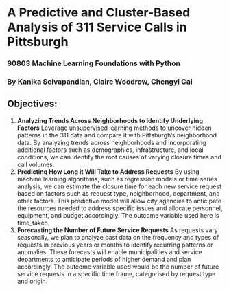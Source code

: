 # A Predictive and Cluster-Based Analysis of 311 Service Calls in Pittsburgh

### 90803 Machine Learning Foundations with Python

### By Kanika Selvapandian, Claire Woodrow, Chengyi Cai

## Objectives:

1. **Analyzing Trends Across Neighborhoods to Identify Underlying Factors**
   Leverage unsupervised learning methods to uncover hidden patterns in the 311 data and compare it with Pittsburgh’s neighborhood data. By analyzing trends across neighborhoods and incorporating additional factors such as demographics, infrastructure, and local conditions, we can identify the root causes of varying closure times and call volumes.
2. **Predicting How Long it Will Take to Address Requests**
   By using machine learning algorithms, such as regression models or time series analysis, we can estimate the closure time for each new service request based on factors such as request type, neighborhood, department, and other factors. This predictive model will allow city agencies to anticipate the resources needed to address specific issues and allocate personnel, equipment, and budget accordingly. The outcome variable used here is time_taken.
3. **Forecasting the Number of Future Service Requests**
   As requests vary seasonally, we plan to analyze past data on the frequency and types of requests in previous years or months to identify recurring patterns or anomalies. These forecasts will enable municipalities and service departments to anticipate periods of higher demand and plan accordingly. The outcome variable used would be the number of future service requests in a specific time frame, categorised by request type and origin.

